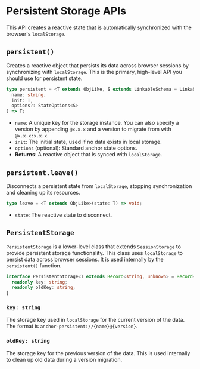 # Persistent Storage APIs

This API creates a reactive state that is automatically synchronized with the browser's `localStorage`.

## `persistent()`

Creates a reactive object that persists its data across browser sessions by synchronizing with `localStorage`. This is the primary, high-level API you should use for persistent state.

```typescript
type persistent = <T extends ObjLike, S extends LinkableSchema = LinkableSchema>(
  name: string,
  init: T,
  options?: StateOptions<S>
) => T;
```

- `name`: A unique key for the storage instance. You can also specify a version by appending `@x.x.x` and a version to migrate from with `@x.x.x:x.x.x`.
- `init`: The initial state, used if no data exists in local storage.
- `options` (optional): Standard anchor state options.
- **Returns**: A reactive object that is synced with `localStorage`.

## `persistent.leave()`

Disconnects a persistent state from `localStorage`, stopping synchronization and cleaning up its resources.

```typescript
type leave = <T extends ObjLike>(state: T) => void;
```

- `state`: The reactive state to disconnect.

## `PersistentStorage`

`PersistentStorage` is a lower-level class that extends `SessionStorage` to provide persistent storage functionality. This class uses `localStorage` to persist data across browser sessions. It is used internally by the `persistent()` function.

```typescript
interface PersistentStorage<T extends Record<string, unknown> = Record<string, unknown>> extends SessionStorage<T> {
  readonly key: string;
  readonly oldKey: string;
}
```

### `key: string`

The storage key used in `localStorage` for the current version of the data. The format is `anchor-persistent://{name}@{version}`.

### `oldKey: string`

The storage key for the previous version of the data. This is used internally to clean up old data during a version migration.
